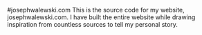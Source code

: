 #josephwalewski.com
This is the source code for my website, josephwalewski.com. I have built the entire website while drawing inspiration from countless sources to tell my personal story.
